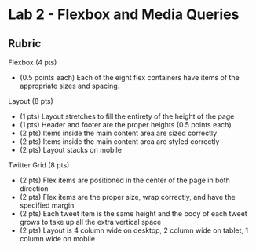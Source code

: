 # Lab 2 - Flexbox and Media Queries

## Rubric

Flexbox (4 pts)

- (0.5 points each) Each of the eight flex containers have items of the appropriate sizes and spacing.


Layout (8 pts)
- (1 pts) Layout stretches to fill the entirety of the height of the page
- (1 pts) Header and footer are the proper heights (0.5 points each)
- (2 pts) Items inside the main content area are sized correctly
- (2 pts) Items inside the main content area are styled correctly
- (2 pts) Layout stacks on mobile


Twitter Grid (8 pts)
- (2 pts) Flex items are positioned in the center of the page in both direction
- (2 pts) Flex items are the proper size, wrap correctly, and have the specified margin
- (2 pts) Each tweet item is the same height and the body of each tweet grows to take up all the extra vertical space
- (2 pts) Layout is 4 column wide on desktop, 2 column wide on tablet, 1 column wide on mobile